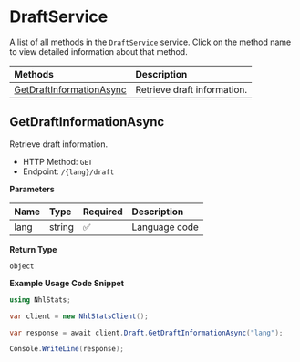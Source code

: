 # DraftService

A list of all methods in the `DraftService` service. Click on the method name to view detailed information about that method.

| Methods                                               | Description                 |
| :---------------------------------------------------- | :-------------------------- |
| [GetDraftInformationAsync](#getdraftinformationasync) | Retrieve draft information. |

## GetDraftInformationAsync

Retrieve draft information.

- HTTP Method: `GET`
- Endpoint: `/{lang}/draft`

**Parameters**

| Name | Type   | Required | Description   |
| :--- | :----- | :------- | :------------ |
| lang | string | ✅       | Language code |

**Return Type**

`object`

**Example Usage Code Snippet**

```csharp
using NhlStats;

var client = new NhlStatsClient();

var response = await client.Draft.GetDraftInformationAsync("lang");

Console.WriteLine(response);
```

<!-- This file was generated by liblab | https://liblab.com/ -->

